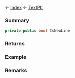 ← [Index](Api-Index) ← [TextPtr](VRage.Game.ModAPI.Ingame.Utilities.TextPtr)

### Summary

```csharp
private public bool IsNewLine
```

### Returns

### Example

### Remarks

